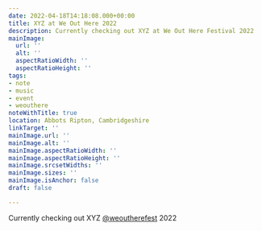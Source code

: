 ```yaml
---
date: 2022-04-18T14:18:08.000+00:00
title: XYZ at We Out Here 2022
description: Currently checking out XYZ at We Out Here Festival 2022
mainImage:
  url: ''
  alt: ''
  aspectRatioWidth: ''
  aspectRatioHeight: ''
tags:
- note
- music
- event
- weouthere
noteWithTitle: true
location: Abbots Ripton, Cambridgeshire
linkTarget: ''
mainImage.url: ''
mainImage.alt: ''
mainImage.aspectRatioWidth: ''
mainImage.aspectRatioHeight: ''
mainImage.srcsetWidths: ''
mainImage.sizes: ''
mainImage.isAnchor: false
draft: false

---
```

Currently checking out XYZ [@weoutherefest](https://twitter.com/weoutherefest) 2022

